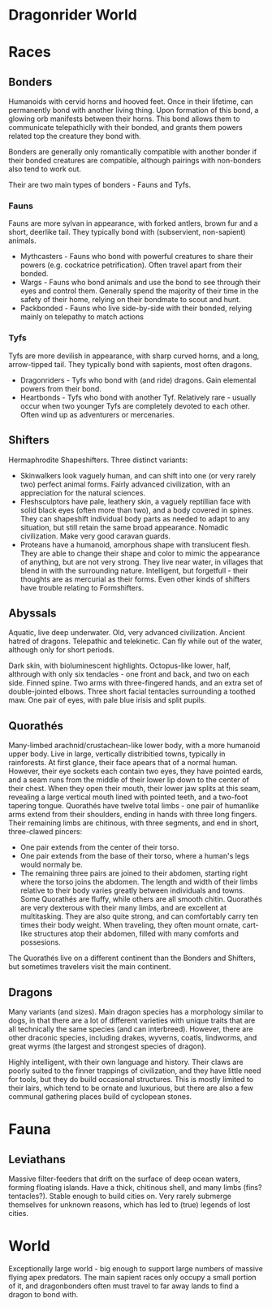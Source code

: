 # Dragonrider World


# Races

## Bonders

Humanoids with cervid horns and hooved feet. Once in their lifetime, can permanently bond with another living thing. Upon formation of this bond, a glowing orb manifests between their horns.
This bond allows them to communicate telepathiclly with their bonded, and grants them powers related top the creature they bond with.

Bonders are generally only romantically compatible with another bonder if their bonded creatures are compatible, although pairings with non-bonders also tend to work out.

Their are two main types of bonders - Fauns and Tyfs.

### Fauns

Fauns are more sylvan in appearance, with forked antlers, brown fur and a short, deerlike tail.
They typically bond with (subservient, non-sapient) animals.

- Mythcasters - Fauns who bond with powerful creatures to share their powers (e.g. cockatrice petrification). Often travel apart from their bonded.
- Wargs - Fauns who bond animals and use the bond to see through their eyes and control them. Generally spend the majority of their time in the safety of their home, relying on their bondmate to scout and hunt.
- Packbonded - Fauns who live side-by-side with their bonded, relying mainly on telepathy to match actions  

### Tyfs

Tyfs are more devilish in appearance, with sharp curved horns, and a long, arrow-tipped tail. They typically bond with sapients, most often dragons.

- Dragonriders - Tyfs who bond with (and ride) dragons. Gain elemental powers from their bond.
- Heartbonds - Tyfs who bond with another Tyf. Relatively rare - usually occur when two younger Tyfs are completely devoted to each other. Often wind up as adventurers or mercenaries.


## Shifters

Hermaphrodite Shapeshifters. Three distinct variants:

- Skinwalkers look vaguely human, and can shift into one (or very rarely two) perfect animal forms. Fairly advanced civilization, with an appreciation for the natural sciences.
- Fleshsculptors have pale, leathery skin, a vaguely reptillian face with solid black eyes (often more than two), and a body covered in spines. 
  They can shapeshift individual body parts as needed to adapt to any situation, but still retain the same broad appearance. Nomadic civilization. Make very good caravan guards.
- Proteans have a humanoid, amorphous shape with translucent flesh. They are able to change their shape and color to mimic the appearance of anything, but are not very strong.
  They live near water, in villages that blend in with the surrounding nature. Intelligent, but forgetfull - their thoughts are as mercurial as their forms. Even other kinds of shifters have trouble relating to Formshifters.

## Abyssals

Aquatic, live deep underwater. Old, very advanced civilization. Ancient hatred of dragons.
Telepathic and telekinetic. Can fly while out of the water, although only for short periods.

Dark skin, with bioluminescent highlights.
Octopus-like lower, half, althrough with only six tendacles - one front and back, and two on each side. Finned spine.
Two arms with three-fingered hands, and an extra set of double-jointed elbows.
Three short facial tentacles surrounding a toothed maw. One pair of eyes, with pale blue irisis and split pupils.

## Quorathés

Many-limbed arachnid/crustachean-like lower body, with a more humanoid upper body. Live in large, vertically distribitied towns, typically in rainforests.
At first glance, their face apears that of a normal human. However, their eye sockets each contain two eyes, they have pointed eards, and a seam 
runs from the middle of their lower lip down to the center of their chest. When they open their mouth, their lower jaw splits at this seam, revealing
a large vertical mouth lined with pointed teeth, and a two-foot tapering tongue.
Quorathés have twelve total limbs - one pair of humanlike arms extend from their shoulders, ending in hands with three long fingers.
Their remaining limbs are chitinous, with three segments, and end in short, three-clawed pincers:
 - One pair extends from the center of their torso.
 - One pair extends from the base of their torso, where a human's legs would normaly be.
 - The remaining three pairs are joined to their abdomen, starting right where the torso joins the abdomen.
The length and width of their limbs relative to their body varies greatly between individuals and towns. 
Some Quorathés are fluffy, while others are all smooth chitin.
Quorathés are very dexterous with their many limbs, and are excellent at multitasking.
They are also quite strong, and can comfortably carry ten times their body weight. When traveling, they often mount ornate, cart-like structures
atop their abdomen, filled with many comforts and possesions.

The Quorathés live on a different continent than the Bonders and Shifters, but sometimes travelers visit the main continent.

## Dragons

Many variants (and sizes). Main dragon species has a morphology similar to dogs, in that there are a lot of different varieties with unique traits that are all technically the same species (and can interbreed).
However, there are other draconic species, including drakes, wyverns, coatls, lindworms, and great wyrms (the largest and strongest species of dragon).

Highly intelligent, with their own language and history. 
Their claws are poorly suited to the finner trappings of civilization, and they have little need for tools, but they do build occasional structures. 
This is mostly limited to their lairs, which tend to be ornate and luxurious, but there are also a few communal gathering places build of cyclopean stones.

# Fauna

## Leviathans

Massive filter-feeders that drift on the surface of deep ocean waters, forming floating islands. Have a thick, chitinous shell, and many limbs (fins? tentacles?). Stable enough to build cities on. Very rarely submerge themselves for unknown reasons, which has led to (true) legends of lost cities.

# World

Exceptionally large world - big enough to support large numbers of massive flying apex predators.
The main sapient races only occupy a small portion of it, and dragonbonders often must travel to far away lands to find a dragon to bond with.

